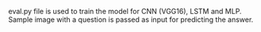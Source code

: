 eval.py file is used to train the model for CNN (VGG16), LSTM and MLP. Sample image with a question is passed as input for predicting the answer.
